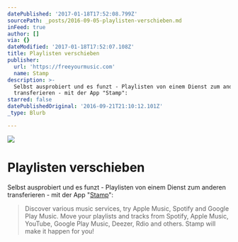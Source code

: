 ```yaml
---
datePublished: '2017-01-18T17:52:08.799Z'
sourcePath: _posts/2016-09-05-playlisten-verschieben.md
inFeed: true
author: []
via: {}
dateModified: '2017-01-18T17:52:07.108Z'
title: Playlisten verschieben
publisher:
  url: 'https://freeyourmusic.com'
  name: Stamp
description: >-
  Selbst ausprobiert und es funzt - Playlisten von einem Dienst zum anderen
  transferieren - mit der App "Stamp":
starred: false
datePublishedOriginal: '2016-09-21T21:10:12.101Z'
_type: Blurb

---
```

![](https://the-grid-user-content.s3-us-west-2.amazonaws.com/b489cd2b-6583-4c08-96fb-f7c446aaabb5.jpg)

# Playlisten verschieben

Selbst ausprobiert und es funzt - Playlisten von einem Dienst zum anderen transferieren - mit der App "[Stamp][0]":

> Discover various music services, try Apple Music, Spotify and Google Play Music. Move your playlists and tracks from Spotify, Apple Music, YouTube, Google Play Music, Deezer, Rdio and others. Stamp will make it happen for you!



[0]: https://freeyourmusic.com/